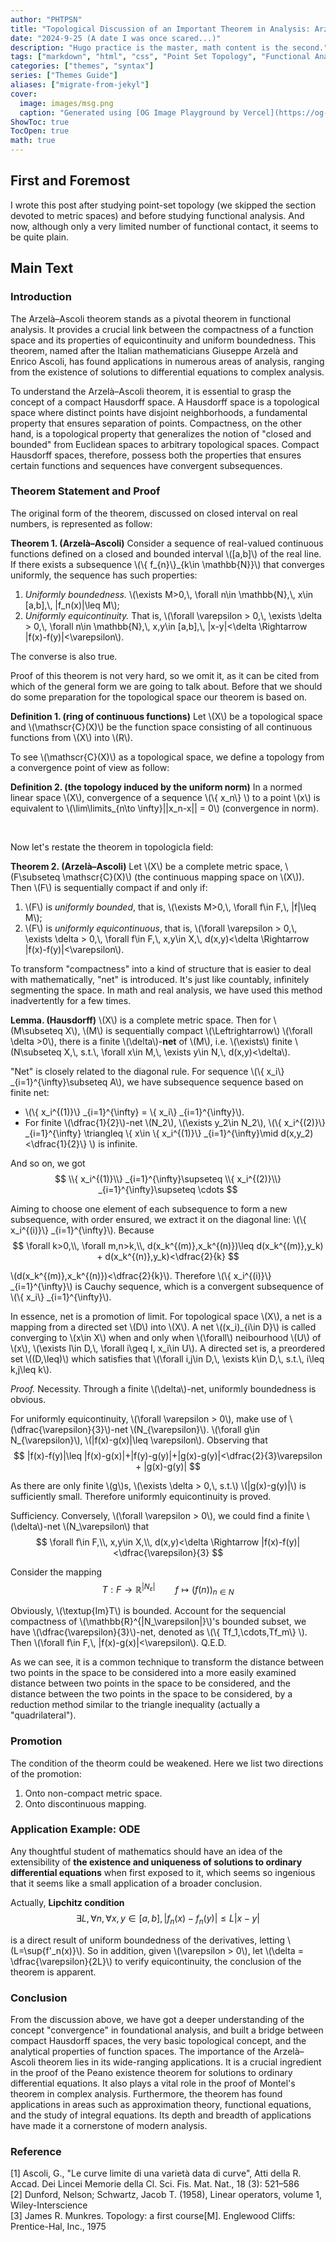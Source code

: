 ```yaml
---
author: "PHTPSN"
title: "Topological Discussion of an Important Theorem in Analysis: Arzelà–Ascoli Theorem — On Compact Hausdorff Space"
date: "2024-9-25 (A date I was once scared...)"
description: "Hugo practice is the master, math content is the second."
tags: ["markdown", "html", "css", "Point Set Topology", "Functional Analysis"]
categories: ["themes", "syntax"]
series: ["Themes Guide"]
aliases: ["migrate-from-jekyl"]
cover:
  image: images/msg.png
  caption: "Generated using [OG Image Playground by Vercel](https://og-playground.vercel.app/)"
ShowToc: true
TocOpen: true
math: true
---
```


## First and Foremost

I wrote this post after studying point-set topology (we skipped the section devoted to metric spaces) and before studying functional analysis. And now, although only a very limited number of functional contact, it seems to be quite plain. 

## Main Text

### Introduction

The Arzelà–Ascoli theorem stands as a pivotal theorem in functional analysis. It provides a crucial link between the compactness of a function space and its properties of equicontinuity and uniform boundedness. This theorem, named after the Italian mathematicians Giuseppe Arzelà and Enrico Ascoli, has found applications in numerous areas of analysis, ranging from the existence of solutions to differential equations to complex analysis.

To understand the Arzelà–Ascoli theorem, it is essential to grasp the concept of a compact Hausdorff space. A Hausdorff space is a topological space where distinct points have disjoint neighborhoods, a fundamental property that ensures separation of points. Compactness, on the other hand, is a topological property that generalizes the notion of "closed and bounded" from Euclidean spaces to arbitrary topological spaces. Compact Hausdorff spaces, therefore, possess both the properties that ensures certain functions and sequences have convergent subsequences.

### Theorem Statement and Proof

The original form of the theorem, discussed on closed interval on real numbers, is represented as follow:

**Theorem 1. (Arzelà–Ascoli)** Consider a sequence of real-valued continuous functions defined on a closed and bounded interval \\([a,b]\\) of the real line. If there exists a subsequence \\(\\{ f_{n}\\}_{k\in \mathbb{N}}\\) that converges uniformly, the sequence has such properties:

1. _Uniformly boundedness._ \\(\exists M>0,\\, \forall n\in \mathbb{N},\\, x\in [a,b],\\, |f_n(x)|\leq M\\);
2. _Uniformly equicontinuity._ That is, \\(\forall \varepsilon > 0,\\, \exists \delta > 0,\\, \forall n\in \mathbb{N},\\, x,y\in [a,b],\\, |x-y|<\delta \Rightarrow |f(x)-f(y)|<\varepsilon\\).

The converse is also true.

Proof of this theorem is not very hard, so we omit it, as it can be cited from which of the general form we are going to talk about. Before that we should do some preparation for the topological space our theorem is based on.

**Definition 1. (ring of continuous functions)**  Let \\(X\\) be a topological space and \\(\mathscr{C}(X)\\) be the function space consisting of all continuous functions from \\(X\\) into \\(R\\).

To see \\(\mathscr{C}(X)\\) as a topological space, we define a topology from a convergence point of view as follow:

**Definition 2. (the topology induced by the uniform norm)** In a normed linear space \\(X\\), convergence of a sequence \\(\\{ x_n\\}  \\) to a point \\(x\\) is equivalent to \\(\lim\limits_{n\to \infty}||x_n-x|| = 0\\) (convergence in norm).

<br>

Now let's restate the theorem in topologicla field:

**Theorem 2. (Arzelà–Ascoli)** Let \\(X\\) be a complete metric space, \\(F\subseteq \mathscr{C}(X)\\) (the continuous mapping space on \\(X\\)). Then \\(F\\) is sequentially compact if and only if:

1. \\(F\\) is _uniformly bounded_, that is, \\(\exists M>0,\\, \forall f\in F,\\, |f|\leq M\\);
2. \\(F\\) is _uniformly equicontinuous_, that is, \\(\forall \varepsilon > 0,\\, \exists \delta > 0,\\, \forall f\in F,\\, x,y\in X,\\, d(x,y)<\delta \Rightarrow |f(x)-f(y)|<\varepsilon\\).

To transform "compactness" into a kind of structure that is easier to deal with mathematically, "net" is introduced. It's just like countably, infinitely segmenting the space. In math and real analysis, we have used this method inadvertently for a few times.

**Lemma. (Hausdorff)** \\(X\\) is a complete metric space. Then for \\(M\subseteq X\\), \\(M\\) is sequentially compact \\(\Leftrightarrow\\) \\(\forall \delta >0\\), there is a finite \\(\delta\\)-**net** of \\(M\\), i.e. \\(\exists\\) finite \\(N\subseteq X,\\, s.t.\\, \forall x\in M,\\, \exists y\in N,\\, d(x,y)<\delta\\).

"Net" is closely related to the diagonal rule. For sequence \\(\\{ x_i\\}  _{i=1}^{\infty}\subseteq A\\), we have subsequence sequence based on finite net:

- \\(\\{ x_i^{(1)}\\}  _{i=1}^{\infty} = \\{ x_i\\}  _{i=1}^{\infty}\\).
- For finite \\(\dfrac{1}{2}\\)-net \\(N_2\\), \\(\exists y_2\in N_2\\), \\(\\{ x_i^{(2)}\\}  _{i=1}^{\infty} \triangleq \\{ x\in \\{ x_i^{(1)}\\}  _{i=1}^{\infty}\mid d(x,y_2)<\dfrac{1}{2}\\}  \\) is infinite.

And so on, we got
$$
\\{ x_i^{(1)}\\}  _{i=1}^{\infty}\supseteq \\{ x_i^{(2)}\\}  _{i=1}^{\infty}\supseteq \cdots
$$

Aiming to choose one element of each subsequence to form a new subsequence, with order ensured, we extract it on the diagonal line: \\(\\{ x_i^{(i)}\\}  _{i=1}^{\infty}\\). Because
$$
\forall k>0,\\, \forall m,n>k,\\, d(x_k^{(m)},x_k^{(n)})\leq d(x_k^{(m)},y_k) + d(x_k^{(n)},y_k)<\dfrac{2}{k}
$$

\\(d(x_k^{(m)},x_k^{(n)})<\dfrac{2}{k}\\). Therefore \\(\\{ x_i^{(i)}\\}  _{i=1}^{\infty}\\) is Cauchy sequence, which is a convergent subsequence of \\(\\{ x_i\\}  _{i=1}^{\infty}\\).

In essence, net is a promotion of limit. For topological space \\(X\\), a net is a mapping from a directed set \\(D\\) into \\(X\\). A net \\((x_i)_{i\in D}\\) is called converging to \\(x\in X\\) when and only when \\(\forall\\) neibourhood \\(U\\) of \\(x\\), \\(\exists I\in D,\\, \forall i\geq I, x_i\in U\\). A directed set is, a preordered set \\((D,\leq)\\) which satisfies that \\(\forall i,j\in D,\\, \exists k\in D,\\, s.t.\\, i\leq k,j\leq k\\).

_Proof._ Necessity. Through a finite \\(\delta\\)-net, uniformly boundedness is obvious.

For uniformly equicontinuity, \\(\forall \varepsilon > 0\\), make use of \\(\dfrac{\varepsilon}{3}\\)-net \\(N_{\varepsilon}\\). \\(\forall g\in N_{\varepsilon}\\), \\(|f(x)-g(x)|\leq \varepsilon\\). Observing that 
$$
|f(x)-f(y)|\leq |f(x)-g(x)|+|f(y)-g(y)|+|g(x)-g(y)|<\dfrac{2}{3}\varepsilon + |g(x)-g(y)|
$$

As there are only finite \\(g\\)s, \\(\exists \delta > 0,\\, s.t.\\) \\(|g(x)-g(y)|\\) is sufficiently small. Therefore uniformly equicontinuity is proved.

Sufficiency. Conversely, \\(\forall \varepsilon > 0\\), we could find a finite \\(\delta\\)-net \\(N_\varepsilon\\) that
$$
\forall f\in F,\\, x,y\in X,\\, d(x,y)<\delta \Rightarrow |f(x)-f(y)|<\dfrac{\varepsilon}{3}
$$

Consider the mapping
$$
T:F\longrightarrow \mathbb{R}^{|N_\varepsilon|}\qquad f\longmapsto (f(n))_{n\in N}
$$

Obviously, \\(\textup{Im}T\\) is bounded. Account for the sequencial compactness of \\(\mathbb{R}^{|N_\varepsilon|}\\)'s bounded subset, we have \\(\dfrac{\varepsilon}{3}\\)-net, denoted as \\(\\{ Tf_1,\cdots,Tf_m\\}  \\). Then \\(\forall f\in F,\\, |f(x)-g(x)|<\varepsilon\\). Q.E.D.

As we can see, it is a common technique to transform the distance between two points in the space to be considered into a more easily examined distance between two points in the space to be considered, and the distance between the two points in the space to be considered, by a reduction method similar to the triangle inequality (actually a "quadrilateral").

### Promotion

The condition of the theorm could be weakened. Here we list two directions of the promotion:

1. Onto non-compact metric space.
2. Onto discontinuous mapping.

### Application Example: ODE

Any thoughtful student of mathematics should have an idea of the extensibility of **the existence and uniqueness of solutions to ordinary differential equations** when first exposed to it, which seems so ingenious that it seems like a small application of a broader conclusion.

Actually, **Lipchitz condition**
$$
\exists L, \forall n, \forall x,y\in [a,b], |f_n(x)-f_n(y)|\leq L|x-y|
$$

is a direct result of uniform boundedness of the derivatives, letting \\(L=\sup{f'_n(x)}\\). So in addition, given \\(\varepsilon > 0\\), let \\(\delta = \dfrac{\varepsilon}{2L}\\) to verify equicontinuity, the conclusion of the theorem is apparent.

### Conclusion

From the discussion above, we have got a deeper understanding of the concept "convergence" in foundational analysis, and built a bridge between compact Hausdorff spaces, the very basic topological concept, and the analytical properties of function spaces.
The importance of the Arzelà–Ascoli theorem lies in its wide-ranging applications. It is a crucial ingredient in the proof of the Peano existence theorem for solutions to ordinary differential equations. It also plays a vital role in the proof of Montel's theorem in complex analysis. Furthermore, the theorem has found applications in areas such as approximation theory, functional equations, and the study of integral equations. Its depth and breadth of applications have made it a cornerstone of modern analysis.

### Reference

[1] Ascoli, G., "Le curve limite di una varietà data di curve", Atti della R. Accad. Dei Lincei Memorie della Cl. Sci. Fis. Mat. Nat., 18 (3): 521–586  
[2] Dunford, Nelson; Schwartz, Jacob T. (1958), Linear operators, volume 1, Wiley-Interscience  
[3] James R. Munkres. Topology: a first course[M]. Englewood Cliffs: Prentice-Hal, Inc., 1975